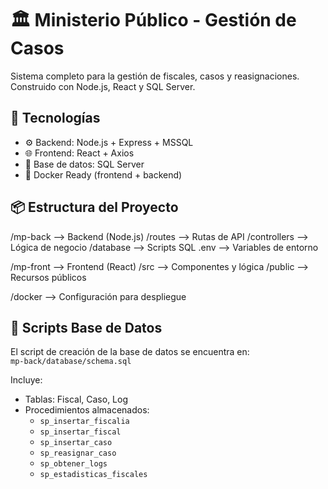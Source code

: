 # 🏛️ Ministerio Público - Gestión de Casos

Sistema completo para la gestión de fiscales, casos y reasignaciones. Construido con Node.js, React y SQL Server.

## 🚀 Tecnologías

- ⚙️ Backend: Node.js + Express + MSSQL
- 🌐 Frontend: React + Axios
- 🐘 Base de datos: SQL Server
- 🐳 Docker Ready (frontend + backend)

## 📦 Estructura del Proyecto

/mp-back --> Backend (Node.js)
/routes --> Rutas de API
/controllers --> Lógica de negocio
/database --> Scripts SQL
.env --> Variables de entorno

/mp-front --> Frontend (React)
/src --> Componentes y lógica
/public --> Recursos públicos

/docker --> Configuración para despliegue



## 📂 Scripts Base de Datos

El script de creación de la base de datos se encuentra en:  
`mp-back/database/schema.sql`

Incluye:

- Tablas: Fiscal, Caso, Log
- Procedimientos almacenados:
  - `sp_insertar_fiscalia`
  - `sp_insertar_fiscal`
  - `sp_insertar_caso`
  - `sp_reasignar_caso`
  - `sp_obtener_logs`
  - `sp_estadisticas_fiscales`





